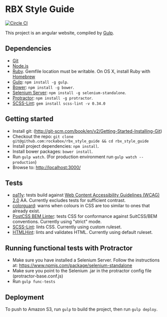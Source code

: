 # RBX Style Guide

[![Circle CI](https://circleci.com/gh/rockabox/rbx_style_guide.svg?style=shield&circle-token=3025f8d21ea5b4518eff75aef1ce8c128097d0ec)](https://circleci.com/gh/rockabox/rbx_style_guide)

This project is an angular website, compiled by [Gulp](http://gulpjs.com/).

## Dependencies

* [Git](http://git-scm.com)
* [Node.js](https://github.com/joyent/node/wiki/Installing-Node.js-via-package-manager)
* [Ruby](https://www.ruby-lang.org/en/documentation/installation/). Gemfile location must be writable. On OS X, install
  Ruby with [Homebrew](https://www.ruby-lang.org/en/documentation/installation/#homebrew)
* [Gulp](http://gulpjs.com/): `npm install -g gulp`.
* [Bower](http://bower.io): `npm install -g bower`.
* [Selenium Server](https://www.npmjs.com/package/selenium-standalone): `npm install -g selenium-standalone`.
* [Protractor](https://www.npmjs.com/package/protractor): `npm install -g protractor`.
* [SCSS-Lint](https://github.com/causes/scss-lint): `gem install scss-lint -v 0.34.0`

## Getting started

* Install git: (http://git-scm.com/book/en/v2/Getting-Started-Installing-Git)
* Checkout the repo: `git clone git@github.com:rockabox/rbx_style_guide && cd rbx_style_guide`
* Install project dependencies: `npm install`.
* Install bower packages: `bower install`.
* Run `gulp watch`. (For production environment run `gulp watch --production`)
* Browse to: <http://localhost:3000/>

## Tests

* [pa11y](https://github.com/nature/pa11y/): tests build against [Web Content Accessibility Guidelines (WCAG) 2.0](http://www.w3.org/TR/WCAG20/) AA. Currently excludes tests for sufficient contrast.
* [colorguard](https://github.com/SlexAxton/css-colorguard): warns when colours in CSS are too similar to ones that already exist.
* [PostCSS BEM Linter](https://github.com/necolas/postcss-bem-linter/): tests CSS for conformance against SuitCSS/BEM conventions. Currently using "strict" mode.
* [SCSS-Lint](https://github.com/causes/scss-lint): lints CSS. Currently using custom ruleset.
* [HTMLHint](https://github.com/yaniswang/HTMLHint/): lints and validates HTML. Currently using default ruleset.

## Running functional tests with Protractor

* Make sure you have installed a Selenium Server. Follow the instructions at:
  https://www.npmjs.com/package/selenium-standalone
* Make sure you point to the Selenium .jar in the protractor config file (protractor-base.conf.js)
* Run `gulp func-tests`

## Deployment

To push to Amazon S3, run `gulp` to build the project, then run `gulp deploy`.
